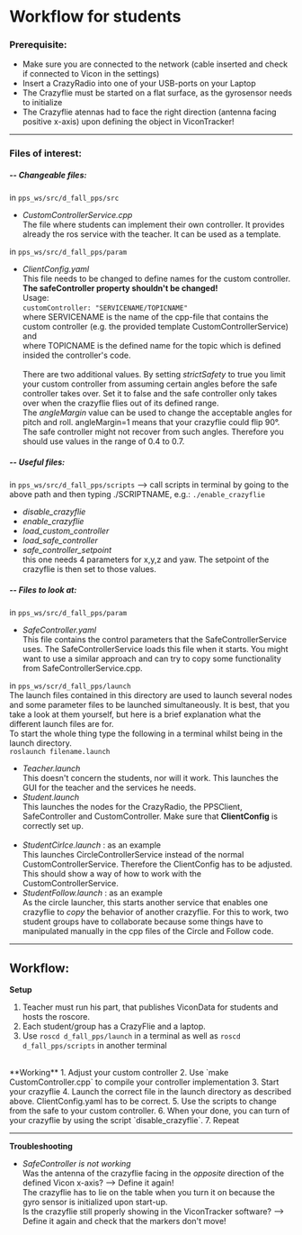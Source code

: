 # Workflow for students

### Prerequisite:
* Make sure you are connected to the network (cable inserted and check if connected to Vicon in the settings)
* Insert a CrazyRadio into one of your USB-ports on your Laptop
* The Crazyflie must be started on a flat surface, as the gyrosensor needs to initialize
* The Crazyflie atennas had to face the right direction (antenna facing positive x-axis) upon defining the object in ViconTracker!

---

### Files of interest:

##### -- Changeable files:
in `pps_ws/src/d_fall_pps/src`
* _CustomControllerService.cpp_ <br>
The file where students can implement their own controller. It provides already the ros service with the teacher. It can be used as a template.

in `pps_ws/src/d_fall_pps/param`
* _ClientConfig.yaml_ <br>
This file needs to be changed to define names for the custom controller. **The safeController property shouldn't be changed!** <br>
Usage: <br>
`customController: "SERVICENAME/TOPICNAME"` <br>
where SERVICENAME is the name of the cpp-file that contains the custom controller (e.g. the provided template CustomControllerService) and <br>
where TOPICNAME is the defined name for the topic which is defined insided the controller's code.
<br><br>
There are two additional values. By setting _strictSafety_ to true you limit your custom controller from assuming certain angles before the safe controller takes over. Set it to false and the safe controller only takes over when the crazyflie flies out of its defined range. <br>
The _angleMargin_ value can be used to change the acceptable angles for pitch and roll. angleMargin=1 means that your crazyflie could flip 90°. The safe controller might not recover from such angles. Therefore you should use values in the range of 0.4 to 0.7.

##### -- Useful files:
in `pps_ws/src/d_fall_pps/scripts`
--> call scripts in terminal by going to the above path and then typing ./SCRIPTNAME, e.g.: `./enable_crazyflie`
* *disable_crazyflie*
* *enable_crazyflie*
* *load_custom_controller*
* *load_safe_controller*
* *safe_controller_setpoint* <br>
this one needs 4 parameters for x,y,z and yaw. The setpoint of the crazyflie is then set to those values.


##### -- Files to look at:
in `pps_ws/src/d_fall_pps/param`
* _SafeController.yaml_ <br>
This file contains the control parameters that the SafeControllerService uses. The SafeControllerService loads this file when it starts. You might want to use a similar approach and can try to copy some functionality from  SafeControllerService.cpp.

in `pps_ws/scr/d_fall_pps/launch` <br>
The launch files contained in this directory are used to launch several nodes and some parameter files to be launched simultaneously. It is best, that you take a look at them yourself, but here is a brief explanation what the different launch files are for.<br>
To start the whole thing type the following in a terminal whilst being in the launch directory.<br>
`roslaunch filename.launch`

* _Teacher.launch_<br>
This doesn't concern the students, nor will it work. This launches the GUI for the teacher and the services he needs.
* _Student.launch_<br>
This launches the nodes for the CrazyRadio, the PPSClient, SafeController and CustomController. Make sure that __ClientConfig__ is correctly set up.
<br><br>
* _StudentCirlce.launch_ : as an example<br>
This launches CircleControllerService instead of the normal CustomControllerService. Therefore the ClientConfig has to be adjusted. This should show a way of how to work with the CustomControllerService.
* _StudentFollow.launch_ : as an example<br>
As the circle launcher, this starts another service that enables one crazyflie to _copy_ the behavior of another crazyflie. For this to work, two student groups have to collaborate because some things have to manipulated manually in the cpp files of the Circle and Follow code.
---


## Workflow:
**Setup**
1.  Teacher must run his part, that publishes ViconData for students and hosts the roscore.
2.  Each student/group has a CrazyFlie and a laptop.
3.  Use `roscd d_fall_pps/launch` in a terminal as well as `roscd d_fall_pps/scripts` in another terminal

<br>
**Working**
1.  Adjust your custom controller
2.  Use `make CustomController.cpp` to compile your controller implementation
3.  Start your crazyflie
4.  Launch the correct file in the launch directory as described above. ClientConfig.yaml has to be correct.
5. Use the scripts to change from the safe to your custom controller.
6. When your done, you can turn of your crazyflie by using the script `disable_crazyflie`.
7. Repeat


---
**Troubleshooting**
- _SafeController is not working_ <br>
Was the antenna of the crazyflie facing in the *opposite* direction of the defined Vicon x-axis? --> Define it again! <br>
The crazyflie has to lie on the table when you turn it on because the gyro sensor is initialized upon start-up. <br>
Is the crazyflie still properly showing in the ViconTracker software? --> Define it again and check that the markers don't move!
